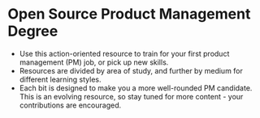# Open Source Product Management Degree

- Use this action-oriented resource to train for your first product management (PM) job, or pick up new skills. 
- Resources are divided by area of study, and further by medium for different learning styles.
- Each bit is designed to make you a more well-rounded PM candidate. This is an evolving resource, so stay tuned for more content - your contributions are encouraged.

